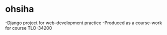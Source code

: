# ohsiha
-Django project for web-development practice
-Produced as a course-work for course TLO-34200
